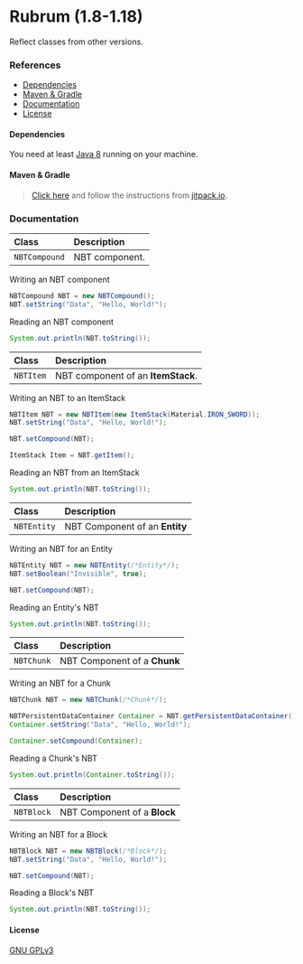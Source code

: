 # Rubrum (1.8-1.18)
Reflect classes from other versions.

### References
- [Dependencies](#dependencies)
- [Maven & Gradle](#maven--gradle)
- [Documentation](#documentation)
- [License](#license)

#### Dependencies
You need at least [Java 8](https://www.java.com/) running on your machine.

#### Maven & Gradle
> [Click here](https://jitpack.io/#A4Z0/Rubrum) and follow the instructions from [jitpack.io](https://jitpack.io/).


### Documentation

| Class         | Description    |
|:--------------|:---------------|
| `NBTCompound` | NBT component. |

Writing an NBT component
```java
NBTCompound NBT = new NBTCompound();
NBT.setString("Data", "Hello, World!");
```

Reading an NBT component
```java
System.out.println(NBT.toString());
```

| Class     | Description                        |
|:----------|:-----------------------------------|
| `NBTItem` | NBT component of an **ItemStack**. |

Writing an NBT to an ItemStack
```java
NBTItem NBT = new NBTItem(new ItemStack(Material.IRON_SWORD));
NBT.setString("Data", "Hello, World!");

NBT.setCompound(NBT);

ItemStack Item = NBT.getItem();
```

Reading an NBT from an ItemStack
```java
System.out.println(NBT.toString());
```

| Class       | Description                        |
|:------------|:-----------------------------------|
| `NBTEntity` | NBT Component of an **Entity**     |

Writing an NBT for an Entity
```java
NBTEntity NBT = new NBTEntity(/*Entity*/);
NBT.setBoolean("Invisible", true);

NBT.setCompound(NBT);
```

Reading an Entity's NBT
```java
System.out.println(NBT.toString());
```

| Class       | Description                        |
|:------------|:-----------------------------------|
| `NBTChunk`  | NBT Component of a **Chunk**       |

Writing an NBT for a Chunk
```java
NBTChunk NBT = new NBTChunk(/*Chunk*/);

NBTPersistentDataContainer Container = NBT.getPersistentDataContainer();
Container.setString("Data", "Hello, World!");

Container.setCompound(Container);
```

Reading a Chunk's NBT
```java
System.out.println(Container.toString());
```

| Class       | Description                        |
|:------------|:-----------------------------------|
| `NBTBlock`  | NBT Component of a **Block**       |

Writing an NBT for a Block
```java
NBTBlock NBT = new NBTBlock(/*Block*/);
NBT.setString("Data", "Hello, World!");

NBT.setCompound(NBT);
```

Reading a Block's NBT
```java
System.out.println(NBT.toString());
```

#### License
[GNU GPLv3](https://choosealicense.com/licenses/gpl-3.0/)
